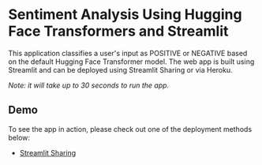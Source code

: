 # Sentiment Analysis Using Hugging Face Transformers and Streamlit
 This application classifies a user's input as POSITIVE or NEGATIVE based on the default Hugging Face Transformer model. The web app is built using Streamlit and can be deployed using Streamlit Sharing or via Heroku.
 
*Note: it will take up to 30 seconds to run the app.*

## Demo
To see the app in action, please check out one of the deployment methods below:
* [Streamlit Sharing](https://share.streamlit.io/rtkilian/streamlit-huggingface/main/sentiment_analyser.py)
